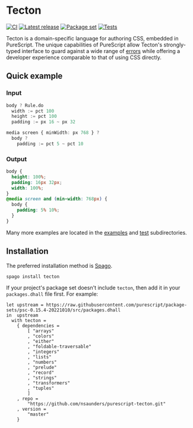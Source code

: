 # Tecton

[![CI](https://github.com/nsaunders/purescript-tecton/workflows/CI/badge.svg?branch=master)](https://github.com/nsaunders/purescript-tecton/actions?query=workflow%3ACI+branch%3Amaster)
[![Latest release](http://img.shields.io/github/release/nsaunders/purescript-tecton.svg)](https://github.com/nsaunders/purescript-tecton/releases)
[![Package set](https://img.shields.io/endpoint?url=https://raw.githubusercontent.com/nsaunders/purescript-tecton/master/meta/registry-status.json)](https://github.com/purescript/registry/tree/main/package-sets)
[![Tests](https://img.shields.io/endpoint?url=https://raw.githubusercontent.com/nsaunders/purescript-tecton/master/meta/test-count.json)](./test)

Tecton is a domain-specific language for authoring CSS, embedded in PureScript. The unique capabilities of PureScript allow Tecton's strongly-typed interface to guard against a wide range of [errors](examples/TypeSafety.purs) while offering a developer experience comparable to that of using CSS directly.

## Quick example

### Input
```purescript
body ? Rule.do
  width := pct 100
  height := pct 100
  padding := px 16 ~ px 32

media screen { minWidth: px 768 } ?
  body ?
    padding := pct 5 ~ pct 10
```

### Output
```css
body {
  height: 100%;
  padding: 16px 32px;
  width: 100%;
}
@media screen and (min-width: 768px) {
  body {
    padding: 5% 10%;
  }
}
```

Many more examples are located in the [examples](./examples) and [test](./test)
subdirectories.

## Installation

The preferred installation method is [Spago](https://github.com/purescript/spago).

```sh
spago install tecton
```

If your project's package set doesn't include `tecton`, then add it in your
`packages.dhall` file first. For example:

```dhall
let upstream = https://raw.githubusercontent.com/purescript/package-sets/psc-0.15.4-20221010/src/packages.dhall
in  upstream
  with tecton =
    { dependencies =
        [ "arrays"
        , "colors"
        , "either"
        , "foldable-traversable"
        , "integers"
        , "lists"
        , "numbers"
        , "prelude"
        , "record"
        , "strings"
        , "transformers"
        , "tuples"
        ]
    , repo =
        "https://github.com/nsaunders/purescript-tecton.git"
    , version =
        "master"
    }
```
